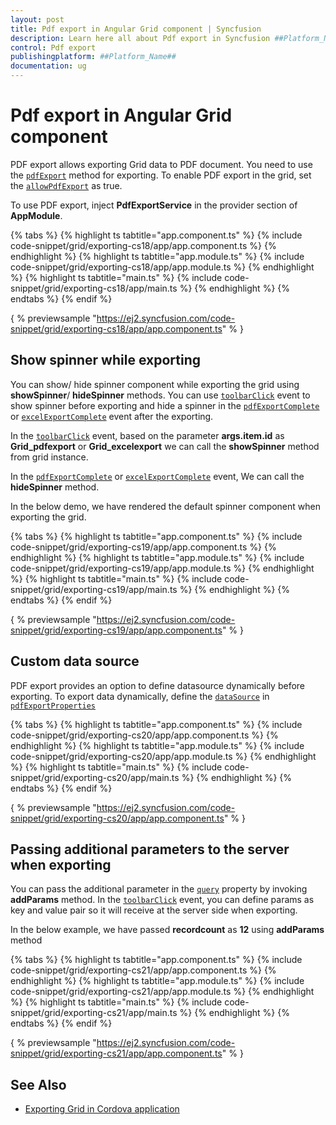 ```yaml
---
layout: post
title: Pdf export in Angular Grid component | Syncfusion
description: Learn here all about Pdf export in Syncfusion ##Platform_Name## Grid component of Syncfusion Essential JS 2 and more.
control: Pdf export 
publishingplatform: ##Platform_Name##
documentation: ug
---
```


# Pdf export in Angular Grid component

PDF export allows exporting Grid data to PDF document. You need to use the
 [`pdfExport`](../../api/grid/#pdfexport) method for exporting.
 To enable PDF export in the grid, set the [`allowPdfExport`](../../api/grid/#allowpdfexport) as true.

To use PDF export, inject **PdfExportService** in the provider section of **AppModule**.

{% tabs %}
{% highlight ts tabtitle="app.component.ts" %}
{% include code-snippet/grid/exporting-cs18/app/app.component.ts %}
{% endhighlight %}
{% highlight ts tabtitle="app.module.ts" %}
{% include code-snippet/grid/exporting-cs18/app/app.module.ts %}
{% endhighlight %}
{% highlight ts tabtitle="main.ts" %}
{% include code-snippet/grid/exporting-cs18/app/main.ts %}
{% endhighlight %}
{% endtabs %}
{% endif %}
  
{ % previewsample "https://ej2.syncfusion.com/code-snippet/grid/exporting-cs18/app/app.component.ts" % }

## Show spinner while exporting

You can show/ hide spinner component while exporting the grid using **showSpinner**/ **hideSpinner** methods. You can use [`toolbarClick`](../../api/grid/#toolbarclick) event to show spinner before exporting and hide a spinner in the [`pdfExportComplete`](https://ej2.syncfusion.com/angular/documentation/api/grid/#pdfexportcomplete) or [`excelExportComplete`](https://ej2.syncfusion.com/angular/documentation/api/grid/#excelexportcomplete) event after the exporting.

In the [`toolbarClick`](../../api/grid/#toolbarclick) event, based on the parameter **args.item.id** as **Grid_pdfexport** or **Grid_excelexport** we can call the **showSpinner** method from grid instance.

In the [`pdfExportComplete`](https://ej2.syncfusion.com/angular/documentation/api/grid/#pdfexportcomplete) or [`excelExportComplete`](https://ej2.syncfusion.com/angular/documentation/api/grid/#excelexportcomplete) event, We can call the **hideSpinner** method.

In the below demo, we have rendered the default spinner component when exporting the grid.

{% tabs %}
{% highlight ts tabtitle="app.component.ts" %}
{% include code-snippet/grid/exporting-cs19/app/app.component.ts %}
{% endhighlight %}
{% highlight ts tabtitle="app.module.ts" %}
{% include code-snippet/grid/exporting-cs19/app/app.module.ts %}
{% endhighlight %}
{% highlight ts tabtitle="main.ts" %}
{% include code-snippet/grid/exporting-cs19/app/main.ts %}
{% endhighlight %}
{% endtabs %}
{% endif %}
  
{ % previewsample "https://ej2.syncfusion.com/code-snippet/grid/exporting-cs19/app/app.component.ts" % }

## Custom data source

PDF export provides an option to define datasource dynamically before exporting. To export data dynamically, define the [`dataSource`](../../api/grid/pdfExportProperties/#datasource) in [`pdfExportProperties`](../../api/grid/pdfExportProperties/)

{% tabs %}
{% highlight ts tabtitle="app.component.ts" %}
{% include code-snippet/grid/exporting-cs20/app/app.component.ts %}
{% endhighlight %}
{% highlight ts tabtitle="app.module.ts" %}
{% include code-snippet/grid/exporting-cs20/app/app.module.ts %}
{% endhighlight %}
{% highlight ts tabtitle="main.ts" %}
{% include code-snippet/grid/exporting-cs20/app/main.ts %}
{% endhighlight %}
{% endtabs %}
{% endif %}
  
{ % previewsample "https://ej2.syncfusion.com/code-snippet/grid/exporting-cs20/app/app.component.ts" % }

## Passing additional parameters to the server when exporting

You can pass the additional parameter in the [`query`](../../api/grid/#query) property by invoking **addParams** method. In the [`toolbarClick`](../../api/grid/#toolbarclick) event, you can define params as key and value pair so it will receive at the server side when exporting.

In the below example, we have passed **recordcount** as **12** using **addParams** method

{% tabs %}
{% highlight ts tabtitle="app.component.ts" %}
{% include code-snippet/grid/exporting-cs21/app/app.component.ts %}
{% endhighlight %}
{% highlight ts tabtitle="app.module.ts" %}
{% include code-snippet/grid/exporting-cs21/app/app.module.ts %}
{% endhighlight %}
{% highlight ts tabtitle="main.ts" %}
{% include code-snippet/grid/exporting-cs21/app/main.ts %}
{% endhighlight %}
{% endtabs %}
{% endif %}
  
{ % previewsample "https://ej2.syncfusion.com/code-snippet/grid/exporting-cs21/app/app.component.ts" % }

## See Also

* [Exporting Grid in Cordova application](../how-to/exporting-grid-in-cordova-application)